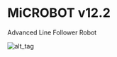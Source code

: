 # MiCROBOT v12.2
Advanced Line Follower Robot

![alt_tag](https://raw.githubusercontent.com/julkifli/microbot_v12.2/master/images/DIAGRAM-MICROBOT-V12.2-small.png)
